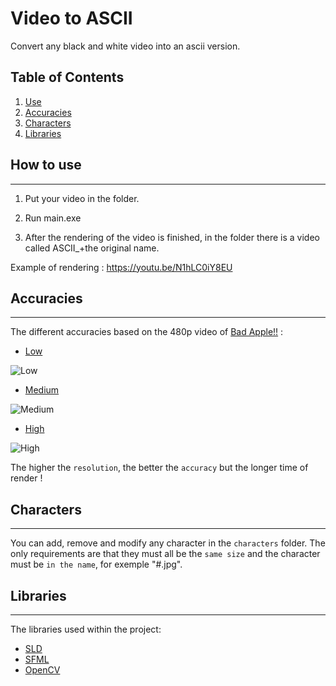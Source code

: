 # Video to ASCII

Convert any black and white video into an ascii version.

## Table of Contents
1. [Use](#how-to-use-it)
2. [Accuracies](#accuracies)
3. [Characters](#characters)
3. [Libraries](#libraries)

## How to use
***
1. Put your video in the folder.

2. Run main.exe

3. After the rendering of the video is finished, in the folder there is a video called ASCII_+the original name.

Example of rendering : https://youtu.be/N1hLC0iY8EU

## Accuracies
***
The different accuracies based on the 480p video of [Bad Apple!!](https://www.youtube.com/watch?v=FtutLA63Cp8) :

* [Low](https://youtu.be/px1mTmlXyWU)

![Low](https://media.giphy.com/media/v1.Y2lkPTc5MGI3NjExMGY4MDFmMmE5YTU0YTRmMWQzMzZiZTAzZDc3YmJlNDI1OTRiYmY4MCZlcD12MV9pbnRlcm5hbF9naWZzX2dpZklkJmN0PWc/ZJ81AJbf8SNegHAKYo/giphy.gif)

* [Medium](https://youtu.be/mk-Kwmvk6a8)

![Medium](https://media.giphy.com/media/v1.Y2lkPTc5MGI3NjExMzM4MzRmMDBmODUwYTEyMDQ0MjQ5ODI1ODJkNGE0ZmZlNmY0ZmI1NCZlcD12MV9pbnRlcm5hbF9naWZzX2dpZklkJmN0PWc/mnQzCKtraobASHM8bV/giphy.gif)

* [High](https://youtu.be/IS_-AjZfMB8)

![High](https://media.giphy.com/media/v1.Y2lkPTc5MGI3NjExZjhlY2JmYWM1Y2JhZWNlYWNiYjc1ZWQwYjg1ZmNlNjIwNzA1MGU4NSZlcD12MV9pbnRlcm5hbF9naWZzX2dpZklkJmN0PWc/t8ZAjityghzlZ4nbUL/giphy.gif)

The higher the ```resolution```, the better the ```accuracy``` but the longer time of render !

## Characters
***
You can add, remove and modify any character in the ```characters``` folder. The only requirements are that they must all be the ```same size``` and the character must be ```in the name```, for exemple "#.jpg".

## Libraries
***
The libraries used within the project:
* [SLD](https://www.libsdl.org/)
* [SFML](https://www.sfml-dev.org/index-fr.php)
* [OpenCV](https://opencv.org/)
